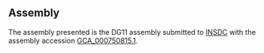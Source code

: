

Assembly
--------

The assembly presented is the DG11 assembly submitted to
[INSDC](http://www.insdc.org) with the assembly accession
[GCA\_000750815.1](http://www.ebi.ac.uk/ena/data/view/GCA_000750815.1).
